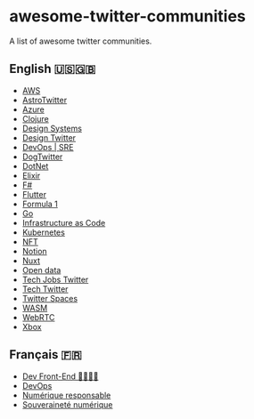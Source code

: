 # awesome-twitter-communities

A list of awesome twitter communities.

## English 🇺🇸🇬🇧

- [AWS](https://twitter.com/i/communities/1471503983839567878)
- [AstroTwitter](https://twitter.com/i/communities/1433240493408722945)
- [Azure](https://twitter.com/i/communities/1443318189031559173)
- [Clojure](https://twitter.com/i/communities/1494013093059432451)
- [Design Systems](https://twitter.com/i/communities/1440734625513439237)
- [Design Twitter](https://twitter.com/i/communities/1453877367030484992)
- [DevOps | SRE](https://twitter.com/i/communities/1523681883384549376)
- [DogTwitter](https://twitter.com/i/communities/1432860025005826048)
- [DotNet](https://twitter.com/i/communities/1488624124817666051)
- [Elixir](https://twitter.com/i/communities/1493287155942232066)
- [F#](https://twitter.com/i/communities/1493280005589196801)
- [Flutter](https://twitter.com/i/communities/1472249315724771329)
- [Formula 1](https://twitter.com/i/communities/1442988929070731268)
- [Go](https://twitter.com/i/communities/1493637136502960134)
- [Infrastructure as Code](https://twitter.com/i/communities/1472161952264863751)
- [Kubernetes](https://twitter.com/i/communities/1444745802383953921)
- [NFT](https://twitter.com/i/communities/1435307090197684225)
- [Notion](https://twitter.com/i/communities/1453875227058974754)
- [Nuxt](https://twitter.com/i/communities/1498235047194808320)
- [Open data](https://twitter.com/i/communities/1498662373930024965)
- [Tech Jobs Twitter](https://twitter.com/i/communities/1471550472196530176)
- [Tech Twitter](https://twitter.com/i/communities/1472105760389668865)
- [Twitter Spaces](https://twitter.com/i/communities/1443304499981045775)
- [WASM](https://twitter.com/i/communities/1497545442023944192)
- [WebRTC](https://twitter.com/i/communities/1498133315164860419)
- [Xbox](https://twitter.com/i/communities/1455305732912418820)

## Français 🇫🇷

- [Dev Front-End 👩‍💻🧑‍💻](https://twitter.com/i/communities/1496753406559596545)
- [DevOps](https://twitter.com/i/communities/1564613138464612354)
- [Numérique responsable](https://twitter.com/i/communities/1492834365876936704)
- [Souveraineté numérique](https://twitter.com/i/communities/1492137441607753728)

<!--
URL to search for communities

https://twitter.com/search?q=url%3Atwitter.com%2Fi%2Fcommunities
 -->
